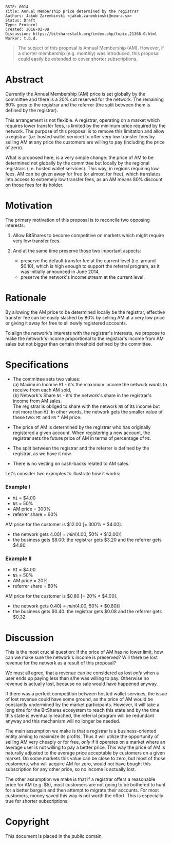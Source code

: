    BSIP: 0014
    Title: Annual Membership price determined by the registrar
    Authors: Jakub Zarembinski <jakub.zarembinski@neura.sx>
    Status: Draft
    Type: Protocol
    Created: 2016-02-08
    Discussion: https://bitsharestalk.org/index.php/topic,21366.0.html
    Worker: t.b.d.
    
    
> The subject of this proposal is Annual Membership (AM). However, if a shorter membership (e.g. monthly) was introduced, this proposal could easily be extended to cover shorter subscriptions.


# Abstract
Currently the Annual Membership (AM) price is set globally by the committee and there is a 20% cut reserved for the network. The remaining 80% goes to the registrar and the referrer (the split between them is defined by the registrar).

This arrangement is not flexible. A registrar, operating on a market which requires lower transfer fees, is limited by the minimum price required by the network. The purpose of this proposal is to remove this limitation and allow a registrar (i.e. hosted wallet service) to offer very low transfer fees by selling AM at any price the customers are willing to pay (including the price of zero).

What is proposed here, is a very simple change: the price of AM to be determined not globally by the committee but locally by the regional registrars (i.e. hosted wallet services). This way, in regions requiring low fees, AM can be given away for free (or almost for free), which translates into access to extremely low transfer fees, as an AM means 80% discount on those fees for its holder.


# Motivation
The primary motivation of this proposal is to reconcile two opposing interests:

1. Allow BitShares to become competitive on markets which might require very low transfer fees.

2. And at the same time preserve those two important aspects:
    * preserve the default transfer fee at the current level (i.e. around $0.10), which is high enough to support the referral program, as it was initially announced in June 2014,
    * preserve the network's income stream at the current level.


# Rationale
By allowing the AM price to be determined locally be the registrar, effective transfer fee can be easily slashed by 80% by selling AM at a very low price or giving it away for free to all newly registered accounts.

To align the network's interests with the registrar's interests, we propose to make the network's income proportional to the registrar's income from AM sales but not bigger than certain threshold defined by the committee.


# Specifications
* The committee sets two values:  
(a) Maximum Income `MI` - it's the maximum income the network *wants* to receive from each AM sold,  
(b) Network's Share `NS` - it's the network's share in the registrar's income from AM sales.  
The registrar is obliged to share with the network `NS` of its income but not more than `MI`. In other words, the network gets the smaller value of these two: `MI` and `NS` * AM price.

* The price of AM is determined by the registrar who has originally registered a given account. When registering a new account, the registrar sets the future price of AM in terms of percentage of `MI`.

* The split between the registrar and the referrer is defined by the registrar, as we have it now.

* There is no vesting on cash-backs related to AM sales.
 
Let's consider two examples to illustrate how it works:  
### Example I
* `MI` = $4.00
* `NS` = 50%
* AM price = 300%
* referrer share = 60%

AM price for the customer is $12.00 [= 300% * $4.00]. 
* the network gets $4.00 [= min($4.00, 50% * $12.00)]
* the business gets $8.00: the registrar gets $3.20 and the referrer gets $4.80

### Example II
* `MI` = $4.00
* `NS` = 50%
* AM price = 20%
* referrer share = 80%

AM price for the customer is $0.80 [= 20% * $4.00]. 
* the network gets $0.40 [= min($4.00, 50% * $0.80)]
* the business gets $0.40: the registrar gets $0.08 and the referrer gets $0.32


# Discussion
This is the most crucial question: if the price of AM has no lower limit, how can we make sure the network's income is preserved? Will there be lost revenue for the network as a result of this proposal?

We must all agree, that a revenue can be considered as lost *only* when a user ends up paying less than s/he was willing to pay. Otherwise no revenue is actually lost, because no sale would have happened anyway. 

If there was a perfect competition between hosted wallet services, the issue of lost revenue could have some ground, as the price of AM would be constantly undermined by the market participants. However, it will take a long time for the BitShares ecosystem to reach this state and by the time this state is eventually reached, the referral program will be redundant anyway and this mechanism will no longer be needed.

The main assumption we make is that a registrar is a business-oriented entity aiming to maximize its profits. Thus it will utilize the opportunity of selling AM very cheaply or for free, *only* if it operates on a market where an average user is not willing to pay a better price. This way the price of AM is naturally adjusted to the average price acceptable by customers on a given market. On some markets this value can be close to zero, but most of those customers, who will acquire AM for zero, would not have bought this subscription for any other price, so no income is actually lost.

The other assumption we make is that if a registrar offers a reasonable price for AM (e.g. $5), most customers are not going to be bothered to hunt for a better bargain and then attempt to migrate their accounts. For most customers, money saved this way is not worth the effort. This is especially true for shorter subscriptions.


# Copyright
This document is placed in the public domain.